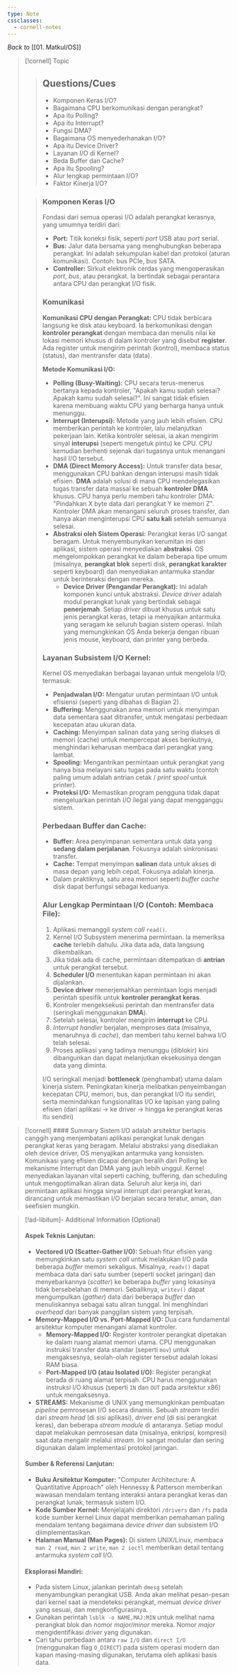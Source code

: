 ```yaml
---
type: Note
cssclasses:
  - cornell-notes
---
```

_Back to_ [[01. Matkul/OS]]
> [!cornell] Topic
> > ## Questions/Cues
> > - Komponen Keras I/O?
> > - Bagaimana CPU berkomunikasi dengan perangkat?
> > - Apa itu Polling?
> > - Apa itu Interrupt?
> > - Fungsi DMA?
> > - Bagaimana OS menyederhanakan I/O?
> > - Apa itu Device Driver?
> > - Layanan I/O di Kernel?
> > - Beda Buffer dan Cache?
> > - Apa itu Spooling?
> > - Alur lengkap permintaan I/O?
> > - Faktor Kinerja I/O?
>
> >
> > ### Komponen Keras I/O 
> > Fondasi dari semua operasi I/O adalah perangkat kerasnya, yang umumnya terdiri dari:
> > - **Port:** Titik koneksi fisik, seperti _port_ USB atau _port_ serial.
> > - **Bus:** Jalur data bersama yang menghubungkan beberapa perangkat. Ini adalah sekumpulan kabel dan protokol (aturan komunikasi). Contoh: bus PCIe, bus SATA.
> > - **Controller:** Sirkuit elektronik cerdas yang mengoperasikan _port_, _bus_, atau perangkat. Ia bertindak sebagai perantara antara CPU dan perangkat I/O fisik.
> >
> > ### Komunikasi
> > **Komunikasi CPU dengan Perangkat:**
> >  CPU tidak berbicara langsung ke disk atau keyboard. Ia berkomunikasi dengan **kontroler perangkat** dengan membaca dan menulis nilai ke lokasi memori khusus di dalam kontroler yang disebut **register**. Ada register untuk mengirim perintah (kontrol), membaca status (status), dan mentransfer data (data).
> >  
> >  **Metode Komunikasi I/O:**
> >  - **Polling (Busy-Waiting):** CPU secara terus-menerus bertanya kepada kontroler, "Apakah kamu sudah selesai? Apakah kamu sudah selesai?". Ini sangat tidak efisien karena membuang waktu CPU yang berharga hanya untuk menunggu.
> >  - **Interrupt (Interupsi):** Metode yang jauh lebih efisien. CPU memberikan perintah ke kontroler, lalu melanjutkan pekerjaan lain. Ketika kontroler selesai, ia akan mengirim sinyal **interupsi** (seperti mengetuk pintu) ke CPU. CPU kemudian berhenti sejenak dari tugasnya untuk menangani hasil I/O tersebut.
> >  - **DMA (Direct Memory Access):** Untuk transfer data besar, menggunakan CPU bahkan dengan interupsi masih tidak efisien. **DMA** adalah solusi di mana CPU mendelegasikan tugas transfer data massal ke sebuah **kontroler DMA** khusus. CPU hanya perlu memberi tahu kontroler DMA: "Pindahkan X byte data dari perangkat Y ke memori Z". Kontroler DMA akan menangani seluruh proses transfer, dan hanya akan menginterupsi CPU **satu kali** setelah semuanya selesai.
> >  - **Abstraksi oleh Sistem Operasi:** Perangkat keras I/O sangat beragam. Untuk menyembunyikan kerumitan ini dari aplikasi, sistem operasi menyediakan **abstraksi**. OS mengelompokkan perangkat ke dalam beberapa tipe umum (misalnya, **perangkat blok** seperti disk, **perangkat karakter** seperti keyboard) dan menyediakan antarmuka standar untuk berinteraksi dengan mereka.
> > 	 - **Device Driver (Pengandar Perangkat):** Ini adalah komponen kunci untuk abstraksi. _Device driver_ adalah modul perangkat lunak yang bertindak sebagai **penerjemah**. Setiap _driver_ dibuat khusus untuk satu jenis perangkat keras, tetapi ia menyajikan antarmuka yang seragam ke seluruh bagian sistem operasi. Inilah yang memungkinkan OS Anda bekerja dengan ribuan jenis mouse, keyboard, dan printer yang berbeda.
> >
> > ### Layanan Subsistem I/O Kernel:
> > Kernel OS menyediakan berbagai layanan untuk mengelola I/O, termasuk:
> > - **Penjadwalan I/O:** Mengatur urutan permintaan I/O untuk efisiensi (seperti yang dibahas di Bagian 2).
> > - **Buffering:** Menggunakan area memori untuk menyimpan data sementara saat ditransfer, untuk mengatasi perbedaan kecepatan atau ukuran data.
> > - **Caching:** Menyimpan salinan data yang sering diakses di memori (cache) untuk mempercepat akses berikutnya, menghindari keharusan membaca dari perangkat yang lambat.
> > - **Spooling:** Mengantrikan permintaan untuk perangkat yang hanya bisa melayani satu tugas pada satu waktu (contoh paling umum adalah antrian cetak / _print spool_ untuk printer).
> > - **Proteksi I/O:** Memastikan program pengguna tidak dapat mengeluarkan perintah I/O ilegal yang dapat mengganggu sistem.
> >  
> > ### Perbedaan Buffer dan Cache:
> > - **Buffer:** Area penyimpanan sementara untuk data yang **sedang dalam perjalanan**. Fokusnya adalah sinkronisasi transfer.
> > - **Cache:** Tempat menyimpan **salinan** data untuk akses di masa depan yang lebih cepat. Fokusnya adalah kinerja.
> > - Dalam praktiknya, satu area memori seperti _buffer cache_ disk dapat berfungsi sebagai keduanya.
> > 
> > ### Alur Lengkap Permintaan I/O (Contoh: Membaca File):
> > 1. Aplikasi memanggil _system call_ `read()`.
> > 2. Kernel I/O Subsystem menerima permintaan. Ia memeriksa **cache** terlebih dahulu. Jika data ada, data langsung dikembalikan.
> > 3. Jika tidak ada di cache, permintaan ditempatkan di **antrian** untuk perangkat tersebut.
> > 4. **Scheduler I/O** menentukan kapan permintaan ini akan dijalankan.
> > 5. **Device driver** menerjemahkan permintaan logis menjadi perintah spesifik untuk **kontroler perangkat keras**.
> > 6. Kontroler mengeksekusi perintah dan mentransfer data (seringkali menggunakan **DMA**).
> > 7. Setelah selesai, kontroler mengirim **interrupt** ke CPU.
> > 8. _Interrupt handler_ berjalan, memproses data (misalnya, menaruhnya di _cache_), dan memberi tahu kernel bahwa I/O telah selesai.
> > 9. Proses aplikasi yang tadinya menunggu (diblokir) kini dibangunkan dan dapat melanjutkan eksekusinya dengan data yang diminta.
> > 
> > I/O seringkali menjadi **bottleneck** (penghambat) utama dalam kinerja sistem. Peningkatan kinerja melibatkan penyeimbangan kecepatan CPU, memori, bus, dan perangkat I/O itu sendiri, serta memindahkan fungsionalitas I/O ke lapisan yang paling efisien (dari aplikasi -> ke driver -> hingga ke perangkat keras itu sendiri)
> >

> [!cornell] #### Summary
> Sistem I/O adalah arsitektur berlapis canggih yang menjembatani aplikasi perangkat lunak dengan perangkat keras yang beragam. Melalui abstraksi yang disediakan oleh device driver, OS menyajikan antarmuka yang konsisten. Komunikasi yang efisien dicapai dengan beralih dari Polling ke mekanisme Interrupt dan DMA yang jauh lebih unggul. Kernel menyediakan layanan vital seperti caching, buffering, dan scheduling untuk mengoptimalkan aliran data. Seluruh alur kerja ini, dari permintaan aplikasi hingga sinyal interrupt dari perangkat keras, dirancang untuk memastikan I/O berjalan secara teratur, aman, dan seefisien mungkin.

> [!ad-libitum]- Additional Information (Optional)
> #### Aspek Teknis Lanjutan:
> - **Vectored I/O (Scatter-Gather I/O):** Sebuah fitur efisien yang memungkinkan satu _system call_ untuk melakukan I/O pada beberapa _buffer_ memori sekaligus. Misalnya, `readv()` dapat membaca data dari satu sumber (seperti socket jaringan) dan menyebarkannya (_scatter_) ke beberapa _buffer_ yang lokasinya tidak bersebelahan di memori. Sebaliknya, `writev()` dapat mengumpulkan (_gather_) data dari beberapa _buffer_ dan menuliskannya sebagai satu aliran tunggal. Ini menghindari _overhead_ dari banyak panggilan sistem yang terpisah.
> - **Memory-Mapped I/O vs. Port-Mapped I/O:** Dua cara fundamental arsitektur komputer menangani alamat kontroler.
> 	- **Memory-Mapped I/O:** Register kontroler perangkat dipetakan ke dalam ruang alamat memori utama. CPU menggunakan instruksi transfer data standar (seperti `mov`) untuk mengaksesnya, seolah-olah register tersebut adalah lokasi RAM biasa.
> 	- **Port-Mapped I/O (atau Isolated I/O):** Register perangkat berada di ruang alamat terpisah. CPU harus menggunakan instruksi I/O khusus (seperti `IN` dan `OUT` pada arsitektur x86) untuk mengaksesnya.
> - **STREAMS:** Mekanisme di UNIX yang memungkinkan pembuatan _pipeline_ pemrosesan I/O secara dinamis. Sebuah _stream_ terdiri dari _stream head_ (di sisi aplikasi), _driver end_ (di sisi perangkat keras), dan beberapa _stream module_ di antaranya. Setiap modul dapat melakukan pemrosesan data (misalnya, enkripsi, kompresi) saat data mengalir melalui _stream_. Ini sangat modular dan sering digunakan dalam implementasi protokol jaringan.
>
>#### Sumber & Referensi Lanjutan:
> - **Buku Arsitektur Komputer:** "Computer Architecture: A Quantitative Approach" oleh Hennessy & Patterson memberikan wawasan mendalam tentang interaksi antara perangkat keras dan perangkat lunak, termasuk sistem I/O.
> - **Kode Sumber Kernel:** Menjelajahi direktori `/drivers` dan `/fs` pada kode sumber kernel Linux dapat memberikan pemahaman paling mendalam tentang bagaimana _device driver_ dan subsistem I/O diimplementasikan.
> - **Halaman Manual (Man Pages):** Di sistem UNIX/Linux, membaca `man 2 read`, `man 2 write`, `man 2 ioctl` memberikan detail tentang antarmuka _system call_ I/O.
> #### Eksplorasi Mandiri:
> - Pada sistem Linux, jalankan perintah `dmesg` setelah menyambungkan perangkat USB. Anda akan melihat pesan-pesan dari kernel saat ia mendeteksi perangkat, memuat _device driver_ yang sesuai, dan mengkonfigurasinya.
> - Gunakan perintah `lsblk -o NAME,MAJ:MIN` untuk melihat nama perangkat blok dan nomor _major/minor_ mereka. Nomor _major_ mengidentifikasi _driver_ yang digunakan.
> - Cari tahu perbedaan antara `raw I/O` dan `direct I/O` (menggunakan flag `O_DIRECT`) pada sistem operasi modern dan kapan masing-masing digunakan, terutama oleh aplikasi basis data.